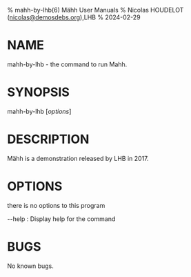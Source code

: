 % mahh-by-lhb(6) Mähh User Manuals
% Nicolas HOUDELOT (nicolas@demosdebs.org),LHB
% 2024-02-29

# NAME
mahh-by-lhb - the command to run Mahh.

# SYNOPSIS
mahh-by-lhb [*options*]

# DESCRIPTION
Mähh is a demonstration released by LHB in 2017.

# OPTIONS
there is no options to this program

\--help
:   Display help for the command

# BUGS
No known bugs.
